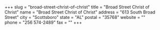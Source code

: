 +++
slug = "broad-street-christ-of-christ"
title = "Broad Street Christ of Christ"
name = "Broad Street Christ of Christ"
address = "613 South Broad Street"
city = "Scottsboro"
state = "AL"
postal = "35768"
website = ""
phone = "256 574-2489"
fax = ""
+++
